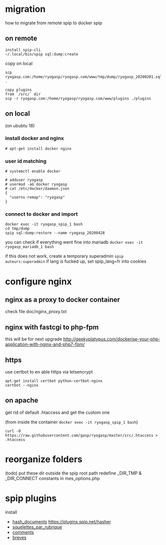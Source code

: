
# migration

how to migrate from remote spip to docker spip

## on remote

```
install spip-cli
~/.local/bin/spip sql:dump:create
```
copy on local
```
scp ryogasp.com:/home/ryogasp/ryogasp.com/www/tmp/dump/ryogasp_20200201.sqlite .

copy plugins
from `/src/` dir
scp -r ryogasp.com:/home/ryogasp/ryogasp.com/www/plugins ./plugins
```

## on local

(on ububtu 18)

### install docker and nginx

```
# apt-get install docker nginx

```
### user id matching
```
# systemctl enable docker

# adduser ryogasp
# usermod -aG docker ryogasp
# cat /etc/docker/daemon.json
{
  "userns-remap": "ryogasp"
}
```

### connect to docker and import

```
docker exec -it ryogasp_spip_1 bash
cd tmp/dump
spip sql:dump:restore --name ryogasp_20200428
```

you can check if everything went fine into mariadb
`docker exec -it ryogasp_mariadb_1 bash`

if this does not work, create a temporary superadmin
`spip auteurs:superadmin` if lang is fucked up, set spip_lang=fr into cookies

# configure nginx
## nginx as a proxy to docker container

check file doc/nginx_proxy.txt

## nginx with fastcgi to php-fpm

this will be for next upgrade
http://geekyplatypus.com/dockerise-your-php-application-with-nginx-and-php7-fpm/

## https

use certbot to en able https via letsencrypt
```
apt-get install certbot python-certbot-nginx
certbot --nginx
```
## on apache

get rid of default .htaccess and get the custom one

(from inside the container `docker exec -it ryogasp_spip_1 bash`)
```
curl -0 https://raw.githubusercontent.com/gasp/ryogasp/master/src/.htaccess > .htaccess
```

# reorganize folders
(todo)
put these dir outside the spip root path
redefine _DIR_TMP & _DIR_CONNECT constants in mes_options.php

# spip plugins
install
* [hash_documents](https://contrib.spip.net/Le-plugin-hash_documents) https://plugins.spip.net/hasher
* [squelettes_par_rubrique](https://plugins.spip.net/squelettes_par_rubrique.html)
* [comments](https://plugins.spip.net/comments.html)
* [breves](https://plugins.spip.net/breves.html)
